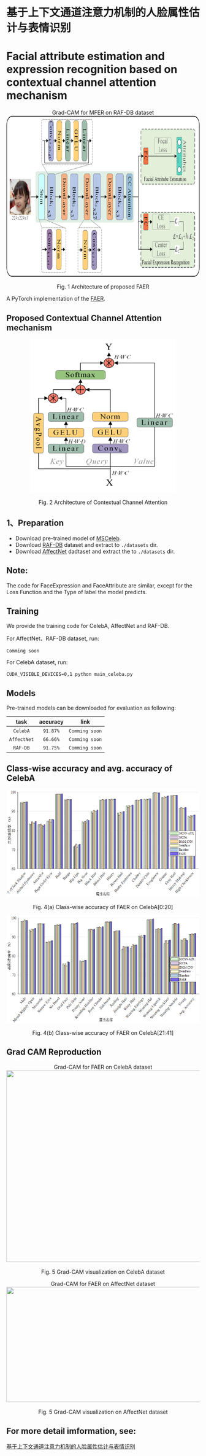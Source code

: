 # 基于上下文通道注意力机制的人脸属性估计与表情识别
# Facial attribute estimation and expression recognition based on contextual channel attention mechanism


<div align=center>
Grad-CAM for MFER on RAF-DB dataset
</div>
<div align=center>
<img src="./set/Fig_1_Architecture_FAER.png" width="800" height="420" />


Fig. 1 Architecture of proposed FAER
</div>

A PyTorch implementation of the [FAER](https://kns.cnki.net/kcms2/article/abstract?v=v5HVlYuqh9qy9Jy50ovh3R_ohTNoNi1Tw2-GgzoZ7z8DdzkZ__gFP4MYpB-sBX-4B9uMnQMOMuFXbwyWaNdzjHNFlDiD6hReqGS5Upt4YNMx6bycOGrmzffSsQ4lXtT_3Nr8wZ-iNNs=&uniplatform=NZKPT&flag=copy).

## Proposed Contextual Channel Attention mechanism
<div align=center>
<img src="./set/Fig_2_Architecture_CC_Attention.png" width="380" height="400" />


Fig. 2 Architecture of Contextual Channel Attention
</div>


## 1、Preparation
- Download pre-trained model of [MSCeleb](https://drive.google.com/file/d/1H421M8mosIVt8KsEWQ1UuYMkQS8X1prf/view?usp=sharing).
- Download [RAF-DB](http://www.whdeng.cn/raf/model1.html) dataset and extract to `./datasets` dir.
- Download [AffectNet](http://mohammadmahoor.com/affectnet/) dadtaset and extract the to `./datasets` dir.


## Note:
The code for FaceExpression and FaceAttribute are similar, except for the Loss Function and the Type of label the model predicts.


## Training
We provide the training code for CelebA, AffectNet and RAF-DB.  

For AffectNet、RAF-DB dataset, run:
```
Comming soon
```

For CelebA dataset, run:
```
CUDA_VISIBLE_DEVICES=0,1 python main_celeba.py 
```

## Models
Pre-trained models can be downloaded for evaluation as following:

|     task    	| accuracy 	| link 	|
|:-----------:	|:------------:	|:------------:	|
| `CelebA`     	| `91.87%` 	    |`Comming soon`  |
| `AffectNet` 	| `66.66%`      |`Comming soon`  |  
| `RAF-DB`     	| `91.75%` 	    |`Comming soon`  |


## Class-wise accuracy and avg. accuracy of CelebA
<div align=center>
<img src="./set/Fig_4a_CelebA20.png" width="800" height="280" />


Fig. 4(a) Class-wise accuracy of FAER on CelebA[0:20]
</div>


<div align=center>
<img src="./set/Fig_4b_CelebA20.png" width="800" height="280" />


Fig. 4(b) Class-wise accuracy of FAER on CelebA[21:41]
</div>


## Grad CAM Reproduction
<div align=center>
Grad-CAM for FAER on CelebA dataset
</div>
<div align=center>
<img src="./set/Fig_5_Grad-CAM_CelebA.png" width="700" height="500" />


Fig. 5 Grad-CAM visualization on CelebA dataset
</div>


<div align=center>
Grad-CAM for FAER on AffectNet dataset
</div>
<div align=center>
<img src="./set/Fig_6_Grad-CAM_AffectNet.png" width="700" height="300" />


Fig. 5 Grad-CAM visualization on AffectNet dataset
</div>

## For more detail imformation, see:
[基于上下文通道注意力机制的人脸属性估计与表情识别](./set/基于上下文通道注意力机制的人脸属性估计与表情识别_徐杰.pdf)
